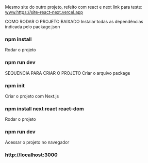 Mesmo site do outro projeto, refeito com react e next
link para teste: www.https://site-react-next.vercel.app

COMO RODAR O PROJETO BAIXADO
Instalar todas as dependências indicada pelo package.json
### npm install

Rodar o projeto
### npm run dev



SEQUENCIA PARA CRIAR O PROJETO
Criar o arquivo package
### npm init

Criar o projeto com Next.js
### npm install next react react-dom

Rodar o projeto 
### npm run dev

Acessar o projeto no navegador
### http://localhost:3000
